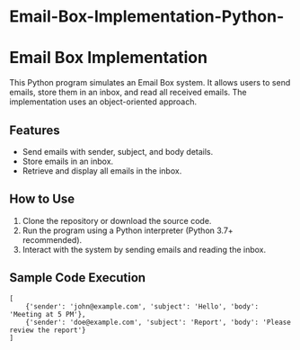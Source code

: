 # Email-Box-Implementation-Python-
Email Box Implementation
=========================

This Python program simulates an Email Box system. It allows users to send emails, store them in an inbox, and read all received emails. The implementation uses an object-oriented approach.

Features
--------
- Send emails with sender, subject, and body details.
- Store emails in an inbox.
- Retrieve and display all emails in the inbox.

How to Use
----------
1. Clone the repository or download the source code.
2. Run the program using a Python interpreter (Python 3.7+ recommended).
3. Interact with the system by sending emails and reading the inbox.

Sample Code Execution
---------------------
```plaintext
[
    {'sender': 'john@example.com', 'subject': 'Hello', 'body': 'Meeting at 5 PM'},
    {'sender': 'doe@example.com', 'subject': 'Report', 'body': 'Please review the report'}
]
